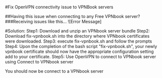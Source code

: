 #Fix OpenVPN connectivity issue to VPNBook servers

##Having this issue when connecting to any Free VPNbook server?
###Receiving issues like this...
![Error Message]<img scr="../images/OpenVPN_issue_VPNbook.png">

#Solution:
Step1: Download and unzip an VPNbook server bundle
Step2: Download fix-vpnbook.sh into the directory where VPNbook certificates were downloaded.
Step3: execute fix-vpnbook.sh and follow the prompts
Step4: Upon the completion of the bash script "fix-vpnbook.sh", your newly vpnbook certificate should
       now have the appropriate configuration setting add to your certificate.
Step5: Use OpenVPN to connect to VPNbook server using Connect to VPNbook server  

You should now be connect to a VPNbook server
